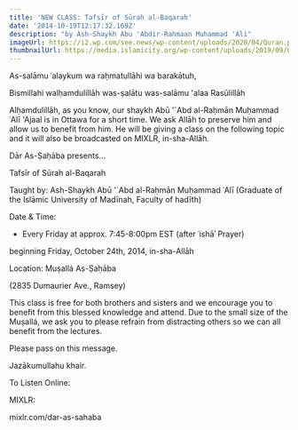 ```yaml
---
title: 'NEW CLASS: Tafsīr of Sūrah al-Baqarah'
date: '2014-10-19T12:17:32.169Z'
description: "by Ash-Shaykh Abu 'Abdir-Rahmaan Muhammad 'Ali"
imageUrl: https://i2.wp.com/see.news/wp-content/uploads/2020/04/Quran.png
thumbnailUrl: https://media.islamicity.org/wp-content/uploads/2019/09/Quran_isp.jpg
---
```


As-salāmu ʿalaykum wa raḥmatullāhi wa barakātuh,

Bismillahi walḥamdulillāh was-ṣalātu was-salāmu 'alaa Rasūlillāh

Alḥamdulillāh, as you know, our shaykh Abū '`Abd al-Raḥmān Muḥammad ʿAlī 'Ajaal is in Ottawa for a short time. We ask Allāh to preserve him and allow us to benefit from him. He will be giving a class on the following topic and it will also be broadcasted on MIXLR, in-sha-Allāh.

Dār As-Ṣaḥāba presents...

Tafsīr of Sūrah al-Baqarah

Taught by:
Ash-Shaykh Abū '`Abd al-Raḥmān Muḥammad ʿAlī
(Graduate of the Islāmic University of Madīnah, Faculty of hadīth)

Date & Time:

- Every Friday at approx. 7:45-8:00pm EST (after ʿishāʾ Prayer)

beginning Friday, October 24th, 2014, in-sha-Allāh

Location:
Muṣallá As-Ṣaḥāba

(2835 Dumaurier Ave., Ramsey)

This class is free for both brothers and sisters and we encourage you to benefit from this blessed knowledge and attend. Due to the small size of the Muṣallá, we ask you to please refrain from distracting others so we can all benefit from the lectures.

Please pass on this message.

Jazākumullahu khair.

To Listen Online:

MIXLR:

mixlr.com/dar-as-sahaba
